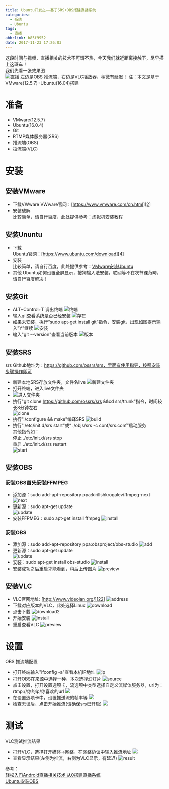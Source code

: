 ```yaml
---
title: Ubuntu开发之——基于SRS+OBS搭建直播系统
categories:
  - 系统
  - Ubuntu
tags:
  - 直播
abbrlink: b85f9952
date: 2017-11-23 17:26:03
---
```

这段时间与视频，直播相关的技术不可谓不热，今天我们就近距离接触下，尽早搭上这班车！  
我们先看一张效果图  
![直播][1]
左边是OBS 推流端，右边是VLC播放器，稍微有延迟！
注：本文是基于VMware(12.5.7)+Ubuntu(16.04)搭建
<!--more-->
# 准备

- VMware(12.5.7)
- Ubuntu(16.0.4)
- Git
- RTMP媒体服务器(SRS)
- 推流端(OBS)
- 拉流端(VLC)

# 安装

## 安装VMware

- 下载VWware
VWware官网：[https://www.vmware.com/cn.html][2]
- 安装破解     
比较简单，请自行百度，此处提供参考：[虚拟机安装教程][3]

## 安装Ununtu

- 下载    
Ubuntu官网：[https://www.ubuntu.com/download][4]
- 安装    
比较简单，请自行百度，此处提供参考：[VMware安装Ubuntu][5]
-  其他
Ubuntu如何设置全屏显示，搜狗输入法安装，联网等不在次节课范畴，请自行百度解决！

## 安装Git

- ALT+Control+T 调出终端
 ![终端][6]
- 输入git查看系统是否已经安装
![存在][7]
- 如果未安装，执行“sudo apt-get install git”指令，安装git，出现如图提示输入"Y"继续
![安装][8]
- 输入"git --version"查看当前版本
![版本][9]

## 安装SRS
srs Github地址为：https://github.com/ossrs/srs，里面有使用指导，按照安装步骤操作即可  

- 新建本地SRS存放文件夹，文件名live
![新建文件夹][10]
- 打开终端，进入live文件夹
- ![进入文件夹][11]
- 执行"git clone https://github.com/ossrs/srs &&cd srs/trunk"指令，时间较长8分钟左右  
![clone][12]
- 执行"./configure && make"编译SRS
![build][13]
- 执行"./etc/init.d/srs start"或“ ./objs/srs -c conf/srs.conf”启动服务   
其他指令如：  
停止 ./etc/init.d/srs stop   
重启 ./etc/init.d/srs restart  
![start][14]
## 安装OBS 
### 安装OBS首先安装FFMPEG  
- 添加源：sudo add-apt-repository ppa:kirillshkrogalev/ffmpeg-next
![next][15]
- 更新源：sudo apt-get update  
![update][16]
- 安装FFPMEG：sudo apt-get install ffmpeg
![install][17]
### 安装OBS
- 添加源：sudo add-apt-repository ppa:obsproject/obs-studio
![add][18]
- 更新源：sudo apt-get update  
![update][19]
- 安装：sudo apt-get install obs-studio
![install][20]
- 安装成功之后重启才能看到，稍后上传图片
![preview][21]

## 安装VLC

- VLC官网地址: [http://www.videolan.org/][22]
![address][23]
- 下载对应版本的VLC，此处选择Linux 
![download][24]
- 点击下载
![download2][25]
- 开始安装
![install][26]
- 重启查看VLC
![preview][27]

# 设置
OBS 推流端配置

- 打开终端输入"ifconfig -a"查看本机IP地址
![ip][28]
- 打开OBS在来源中选择一种，本次选择幻灯片
![source][29]
- 点击设置，打开设置选项卡，流选项中类型选择自定义流媒体服务器，url为：rtmp://你的ip/你喜欢的url
![][30]
- 在设置选项卡中，设置推送流的帧率等
![][31]
- 检查无误后，点击开始推流(请确保srs已开启)
![][32]

# 测试
VLC测试推流结果

- 打开VLC，选择打开媒体->网络，在网络协议中输入推流地址
![][33]
- 查看显示结果(左侧为推流，右侧为VLC显示，有延迟)
![result][34]

参考：  
[轻松入门Android直播相关技术 从0搭建直播系统][35]   
[Ubuntu安装OBS][36]


[1]: https://raw.githubusercontent.com/PGzxc/CDN/master/blog-image/linux-live-result.png
[2]: https://www.vmware.com/cn.html
[3]: https://jingyan.baidu.com/article/86fae346ce751b3c48121a6d.html
[4]: https://www.ubuntu.com/download
[5]: https://jingyan.baidu.com/article/86fae346ce751b3c48121a6d.html
[6]: https://raw.githubusercontent.com/PGzxc/CDN/master/blog-image/linux-live-termanel.png
[7]: https://raw.githubusercontent.com/PGzxc/CDN/master/blog-image/linux-live-git-has.png
[8]: https://raw.githubusercontent.com/PGzxc/CDN/master/blog-image/linux-live-install-git.png
[9]: https://raw.githubusercontent.com/PGzxc/CDN/master/blog-image/linux-live-git-version.png
[10]: https://raw.githubusercontent.com/PGzxc/CDN/master/blog-image/linux-live-folder.png
[11]: https://raw.githubusercontent.com/PGzxc/CDN/master/blog-image/linux-live-into-live.png
[12]: https://raw.githubusercontent.com/PGzxc/CDN/master/blog-image/linux-live-srs-clone.png
[13]: https://raw.githubusercontent.com/PGzxc/CDN/master/blog-image/linux-live-srs_build.png
[14]: https://raw.githubusercontent.com/PGzxc/CDN/master/blog-image/linux-live-srs-start.png
[15]: https://raw.githubusercontent.com/PGzxc/CDN/master/blog-image/linux-live-ffmpeg-next.png
[16]: https://raw.githubusercontent.com/PGzxc/CDN/master/blog-image/linux-live-ffmpeg-update.png
[17]: https://raw.githubusercontent.com/PGzxc/CDN/master/blog-image/linux-live-ffmpeg-install.png
[18]: https://raw.githubusercontent.com/PGzxc/CDN/master/blog-image/linux-live-obs-add.png
[19]: https://raw.githubusercontent.com/PGzxc/CDN/master/blog-image/linux-live-obs-update.png
[20]: https://raw.githubusercontent.com/PGzxc/CDN/master/blog-image/linux-live-obs-install.png
[21]: https://raw.githubusercontent.com/PGzxc/CDN/master/blog-image/linux-live-obs-preview.png
[22]: http://www.videolan.org/
[23]: https://raw.githubusercontent.com/PGzxc/CDN/master/blog-image/linux-live-vlc-address.png
[24]: https://raw.githubusercontent.com/PGzxc/CDN/master/blog-image/linux-live-vlc-download.png
[25]: https://raw.githubusercontent.com/PGzxc/CDN/master/blog-image/linux-live-vlc-download2.png
[26]: https://raw.githubusercontent.com/PGzxc/CDN/master/blog-image/linux-live-vlc-install.png
[27]: https://raw.githubusercontent.com/PGzxc/CDN/master/blog-image/linux-live-vlc-preview.png
[28]: https://raw.githubusercontent.com/PGzxc/CDN/master/blog-image/linux-live-ip.png
[29]: https://raw.githubusercontent.com/PGzxc/CDN/master/blog-image/linux-live-osb-source.png
[30]: https://raw.githubusercontent.com/PGzxc/CDN/master/blog-image/linux-live-obs-stream.png
[31]: https://raw.githubusercontent.com/PGzxc/CDN/master/blog-image/linux-live-obs-video.png
[32]: https://raw.githubusercontent.com/PGzxc/CDN/master/blog-image/linux-live-osb-push.png
[33]: https://raw.githubusercontent.com/PGzxc/CDN/master/blog-image/linux-live-vlc-set.png
[34]: https://raw.githubusercontent.com/PGzxc/CDN/master/blog-image/linux-live-vlc-result.png
[35]: http://blog.csdn.net/lmj623565791/article/details/77937483
[36]: http://blog.csdn.net/kingroc/article/details/50829213
